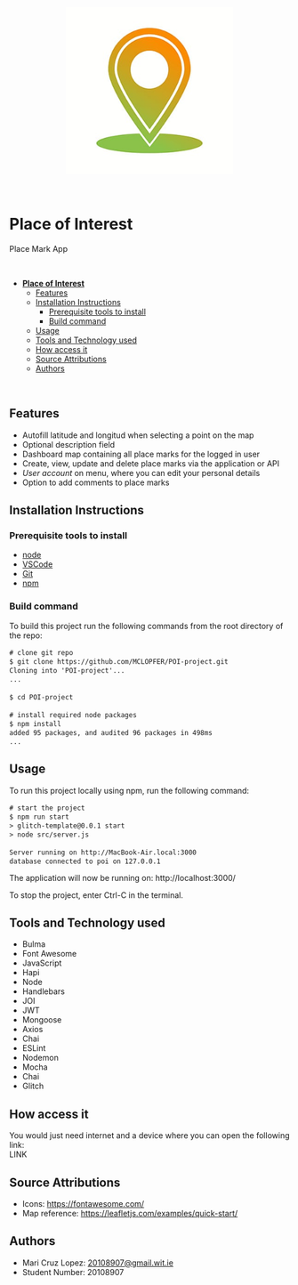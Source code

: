 
<p align="center">
  <img src="public/images/placeMark-img.jpg" width="300" height="300"/>
</p>
<br/>

# **Place of Interest** 

Place Mark App

<br/>

- [**Place of Interest**](#place-of-interest)
  - [Features](#features)
  - [Installation Instructions](#installation-instructions)
    - [Prerequisite tools to install](#prerequisite-tools-to-install)
    - [Build command](#build-command)
  - [Usage](#usage)
  - [Tools and Technology used](#tools-and-technology-used)
  - [How access it](#how-access-it)
  - [Source Attributions](#source-attributions)
  - [Authors](#authors)

<br/>

## Features

- Autofill latitude and longitud when selecting a point on the map
- Optional description field
- Dashboard map containing all place marks for the logged in user
- Create, view, update and delete place marks via the application or API
- *User account* on menu, where you can edit your personal details
- Option to add comments to place marks

## Installation Instructions

### Prerequisite tools to install
- [node](https://nodejs.org)
- [VSCode](https://code.visualstudio.com/)
- [Git](https://git-scm.com/book/en/v2/Getting-Started-Installing-Git)
- [npm](https://docs.npmjs.com/cli/v10/commands/npm-install)

### Build command
To build this project run the following commands from the root directory of the repo:
``` console
# clone git repo
$ git clone https://github.com/MCLOPFER/POI-project.git
Cloning into 'POI-project'...
...

$ cd POI-project

# install required node packages
$ npm install
added 95 packages, and audited 96 packages in 498ms
...
```

## Usage
To run this project locally using npm, run the following command:
``` console
# start the project
$ npm run start
> glitch-template@0.0.1 start
> node src/server.js

Server running on http://MacBook-Air.local:3000
database connected to poi on 127.0.0.1
```

The application will now be running on: http://localhost:3000/

To stop the project, enter Ctrl-C in the terminal.

## Tools and Technology used
- Bulma
- Font Awesome
- JavaScript
- Hapi
- Node
- Handlebars
- JOI
- JWT
- Mongoose
- Axios
- Chai
- ESLint
- Nodemon
- Mocha
- Chai
- Glitch

## How access it
You would just need internet and a device where you can open the following link: 
<br/>
LINK

## Source Attributions
- Icons: https://fontawesome.com/
- Map reference: https://leafletjs.com/examples/quick-start/

## Authors
- Mari Cruz Lopez: 20108907@gmail.wit.ie
- Student Number: 20108907